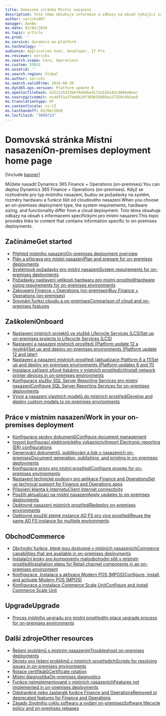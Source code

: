 ```yaml
---
title: Domovská stránka Místní nasazení
description: Toto téma obsahuje informace a odkazy na obsah týkající se místních nasazení.
author: sericks007
manager: AnnBe
ms.date: 03/04/2020
ms.topic: article
ms.prod: ''
ms.service: dynamics-ax-platform
ms.technology: ''
audience: Application User, Developer, IT Pro
ms.reviewer: sericks
ms.search.scope: Core, Operations
ms.custom: 55651
ms.assetid: ''
ms.search.region: Global
ms.author: sericks
ms.search.validFrom: 2016-08-30
ms.dyn365.ops.version: Platform update 8
ms.openlocfilehash: b251125323bb74eb8be4172cb1b143c4866a8eac
ms.sourcegitcommit: ec4df51e17be0b2df393635605ea17250c991ee9
ms.translationtype: HT
ms.contentlocale: cs-CZ
ms.lasthandoff: 03/04/2020
ms.locfileid: "3099723"
---
```

# <a name="on-premises-deployment-home-page"></a><span data-ttu-id="68fc8-103">Domovská stránka Místní nasazení</span><span class="sxs-lookup"><span data-stu-id="68fc8-103">On-premises deployment home page</span></span>

[!include [banner](../includes/banner.md)]

<span data-ttu-id="68fc8-104">Můžete nasadit Dynamics 365 Finance + Operations (on-premises).</span><span class="sxs-lookup"><span data-stu-id="68fc8-104">You can deploy Dynamics 365 Finance + Operations (on-premises).</span></span> <span data-ttu-id="68fc8-105">Když se rozhodnete pro typ místního nasazení, budou se požadavky na systém, rozměry hardwaru a funkce lišit od cloudového nasazení.</span><span class="sxs-lookup"><span data-stu-id="68fc8-105">When you choose an on-premises deployment type, the system requirements, hardware sizing, and functionality differ from a cloud deployment.</span></span> <span data-ttu-id="68fc8-106">Toto téma obsahuje odkazy na obsah s informacemi specifickými pro místní nasazení.</span><span class="sxs-lookup"><span data-stu-id="68fc8-106">This topic provides links to content that contains information specific to on-premises deployments.</span></span>

## <a name="get-started"></a><span data-ttu-id="68fc8-107">Začínáme</span><span class="sxs-lookup"><span data-stu-id="68fc8-107">Get started</span></span>
- [<span data-ttu-id="68fc8-108">Přehled místního nasazení</span><span class="sxs-lookup"><span data-stu-id="68fc8-108">On-premises deployment overview</span></span>](on-premises-overview.md)
- [<span data-ttu-id="68fc8-109">Plán a příprava pro místní nasazení</span><span class="sxs-lookup"><span data-stu-id="68fc8-109">Plan and prepare for on-premises deployments</span></span>](plan-onprem-deployment.md)
- [<span data-ttu-id="68fc8-110">Systémové požadavky pro místní nasazení</span><span class="sxs-lookup"><span data-stu-id="68fc8-110">System requirements for on-premises deployments</span></span>](../../fin-ops/get-started/system-requirements-on-prem.md)
- [<span data-ttu-id="68fc8-111">Požadavky nastavení velikosti hardwaru pro místní prostředí</span><span class="sxs-lookup"><span data-stu-id="68fc8-111">Hardware sizing requirements for on-premises environments</span></span>](../../fin-ops/get-started/hardware-sizing-on-premises-environments.md)
- [<span data-ttu-id="68fc8-112">Zakoupení Finance + Operations (on-premises)</span><span class="sxs-lookup"><span data-stu-id="68fc8-112">Buy Finance + Operations (on-premises)</span></span>](../../fin-ops/get-started/purchase-on-premises.md)
- [<span data-ttu-id="68fc8-113">Srovnání funkcí cloudu a on-premises</span><span class="sxs-lookup"><span data-stu-id="68fc8-113">Comparison of cloud and on-premises features</span></span>](../../fin-ops/get-started/cloud-prem-comparison.md)

## <a name="onboard"></a><span data-ttu-id="68fc8-114">Zaškolení</span><span class="sxs-lookup"><span data-stu-id="68fc8-114">Onboard</span></span>
- [<span data-ttu-id="68fc8-115">Nastavení místních projektů ve službě Lifecycle Services (LCS)</span><span class="sxs-lookup"><span data-stu-id="68fc8-115">Set up on-premises projects in Lifecycle Services (LCS)</span></span>](../lifecycle-services/lbd-create-lcs-on-prem-project.md)
- [<span data-ttu-id="68fc8-116">Nastavení a nasazení místních prostředí (Platform update 12 a novější)</span><span class="sxs-lookup"><span data-stu-id="68fc8-116">Set up and deploy on-premises environments (Platform update 12 and later)</span></span>](setup-deploy-on-premises-pu12.md)
- [<span data-ttu-id="68fc8-117">Nastavení a nasazení místních prostředí (aktualizace Platform 8 a 11)</span><span class="sxs-lookup"><span data-stu-id="68fc8-117">Set up and deploy on-premises environments (Platform updates 8 and 11)</span></span>](setup-deploy-on-premises-pu8-pu11.md)
- [<span data-ttu-id="68fc8-118">Instalace zařízení síťové tiskárny v místních prostředích</span><span class="sxs-lookup"><span data-stu-id="68fc8-118">Install network printer devices in on-premises environments</span></span>](../analytics/install-network-printer-onprem.md)
- [<span data-ttu-id="68fc8-119">Konfigurace služby SQL Server Reporting Services pro místní nasazení</span><span class="sxs-lookup"><span data-stu-id="68fc8-119">Configure SQL Server Reporting Services for on-premises deployments</span></span>](../analytics/configure-ssrs-on-premises.md)
- [<span data-ttu-id="68fc8-120">Vývoj a nasazení vlastních modelů do místních prostředí</span><span class="sxs-lookup"><span data-stu-id="68fc8-120">Develop and deploy custom models to on-premises environments</span></span>](develop-deploy-custom-models-on-premises.md)

## <a name="work-in-your-on-premises-deployment"></a><span data-ttu-id="68fc8-121">Práce v místním nasazení</span><span class="sxs-lookup"><span data-stu-id="68fc8-121">Work in your on-premises deployment</span></span>
- [<span data-ttu-id="68fc8-122">Konfigurace správy dokumentů</span><span class="sxs-lookup"><span data-stu-id="68fc8-122">Configure document management</span></span>](../../fin-ops/organization-administration/configure-document-management.md)
- [<span data-ttu-id="68fc8-123">Import konfigurací elektronického výkaznictví</span><span class="sxs-lookup"><span data-stu-id="68fc8-123">Import Electronic reporting (ER) configurations</span></span>](../analytics/electronic-reporting-import-ger-configurations.md)
- [<span data-ttu-id="68fc8-124">Generování dokumentů, publikování a tisk v nasazeních on-premises</span><span class="sxs-lookup"><span data-stu-id="68fc8-124">Document generation, publishing, and printing in on-premises deployments</span></span>](../analytics/printing-capabilities-on-premises.md)
- [<span data-ttu-id="68fc8-125">Konfigurace proxy pro místní prostředí</span><span class="sxs-lookup"><span data-stu-id="68fc8-125">Configure proxies for on-premises environments</span></span>](onprem-reverseproxy.md)
- [<span data-ttu-id="68fc8-126">Nastavení technické podpory pro aplikace Finance and Operations</span><span class="sxs-lookup"><span data-stu-id="68fc8-126">Set up technical support for Finance and Operations apps</span></span>](../lifecycle-services/support-experience.md)
- [<span data-ttu-id="68fc8-127">Připojení klienta k internetu</span><span class="sxs-lookup"><span data-stu-id="68fc8-127">Client internet connectivity</span></span>](../user-interface/client-disconnected.md)
- [<span data-ttu-id="68fc8-128">Použití aktualizací na místní nasazení</span><span class="sxs-lookup"><span data-stu-id="68fc8-128">Apply updates to on-premises deployments</span></span>](apply-updates-on-premises.md)
- [<span data-ttu-id="68fc8-129">Opětovné nasazení místních prostředí</span><span class="sxs-lookup"><span data-stu-id="68fc8-129">Redeploy on-premises environments</span></span>](redeploy-on-prem.md)
- [<span data-ttu-id="68fc8-130">Opětovné použití stejné instance AD FS pro více prostředí</span><span class="sxs-lookup"><span data-stu-id="68fc8-130">Reuse the same AD FS instance for multiple environments</span></span>](onprem-reuseadfs.md)

## <a name="commerce"></a><span data-ttu-id="68fc8-131">Obchod</span><span class="sxs-lookup"><span data-stu-id="68fc8-131">Commerce</span></span>
- [<span data-ttu-id="68fc8-132">Obchodní funkce, které jsou dostupné v místních nasazeních</span><span class="sxs-lookup"><span data-stu-id="68fc8-132">Commerce capabilities that are available in on-premises deployments</span></span>](../../../retail/retail-onprem.md)
- [<span data-ttu-id="68fc8-133">Instalační kroky pro komponenty maloobchodní sítě v místním prostředí</span><span class="sxs-lookup"><span data-stu-id="68fc8-133">Installation steps for Retail channel components in an on-premises environment</span></span>](deploy-retail-onprem.md)
- [<span data-ttu-id="68fc8-134">Konfigurace, Instalace a aktivace Modern POS (MPOS)</span><span class="sxs-lookup"><span data-stu-id="68fc8-134">Configure, install, and activate Modern POS (MPOS)</span></span>](../../../retail/retail-modern-pos-device-activation.md)
- [<span data-ttu-id="68fc8-135">Konfigurace a instalace Commerce Scale Unit</span><span class="sxs-lookup"><span data-stu-id="68fc8-135">Configure and install Commerce Scale Unit</span></span>](../../../retail/dev-itpro/retail-store-scale-unit-configuration-installation.md)

## <a name="upgrade"></a><span data-ttu-id="68fc8-136">Upgrade</span><span class="sxs-lookup"><span data-stu-id="68fc8-136">Upgrade</span></span>
- [<span data-ttu-id="68fc8-137">Proces místního upgradu pro místní prostředí</span><span class="sxs-lookup"><span data-stu-id="68fc8-137">In-place upgrade process for on-premises environments</span></span>](../migration-upgrade/on-prem-upgrade.md)

## <a name="other-resources"></a><span data-ttu-id="68fc8-138">Další zdroje</span><span class="sxs-lookup"><span data-stu-id="68fc8-138">Other resources</span></span>
- [<span data-ttu-id="68fc8-139">Řešení problémů s místním nasazením</span><span class="sxs-lookup"><span data-stu-id="68fc8-139">Troubleshoot on-premises deployments</span></span>](troubleshoot-on-prem.md)
- [<span data-ttu-id="68fc8-140">Skripty pro řešení problémů v místních prostředích</span><span class="sxs-lookup"><span data-stu-id="68fc8-140">Scripts for resolving issues in on-premises environments</span></span>](onprem-tsg-implementations.md)
- [<span data-ttu-id="68fc8-141">Rotace certifikátů</span><span class="sxs-lookup"><span data-stu-id="68fc8-141">Certificate rotation</span></span>](certificate-rotation-on-prem.md)
- [<span data-ttu-id="68fc8-142">Místní diagnostika</span><span class="sxs-lookup"><span data-stu-id="68fc8-142">On-premises diagnostics</span></span>](on-premises-diagnostics.md)
- [<span data-ttu-id="68fc8-143">Funkce neimplementované v místních nasazeních</span><span class="sxs-lookup"><span data-stu-id="68fc8-143">Features not implemented in on-premises deployments</span></span>](../../fin-ops/get-started/features-not-implemented-on-prem.md)
- [<span data-ttu-id="68fc8-144">Odstraněné nebo zastaralé funkce Finance and Operations</span><span class="sxs-lookup"><span data-stu-id="68fc8-144">Removed or deprecated features for Finance and Operations</span></span>](../migration-upgrade/deprecated-features.md)
- [<span data-ttu-id="68fc8-145">Zásady životního cyklu softwaru a vydání on-premises</span><span class="sxs-lookup"><span data-stu-id="68fc8-145">Software lifecycle policy and on-premises releases</span></span>](../migration-upgrade/on-prem-version-update-policy.md)
 
